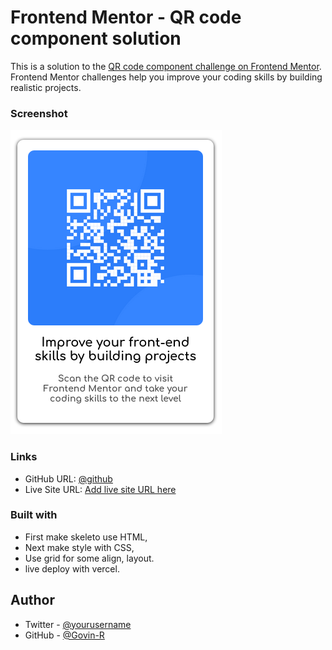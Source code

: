 # Frontend Mentor - QR code component solution

This is a solution to the [QR code component challenge on Frontend Mentor](https://www.frontendmentor.io/challenges/qr-code-component-iux_sIO_H). Frontend Mentor challenges help you improve your coding skills by building realistic projects. 

### Screenshot

![](./screenshot.png)

### Links

- GitHub URL: [@github](https://github.com/Govin-R/qr-fmentor)
- Live Site URL: [Add live site URL here](https://qr-fmentor.vercel.app)

### Built with

- First make skeleto use HTML,
- Next make style with CSS,
- Use grid for some align, layout.
- live deploy with vercel.

## Author

- Twitter - [@yourusername](https://www.twitter.com/yourusername)
- GitHub - [@Govin-R](https://www.github.com/Govin-R)

